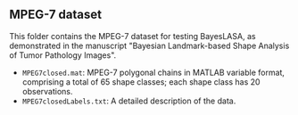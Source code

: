 ## MPEG-7 dataset

This folder contains the MPEG-7 dataset for testing BayesLASA, as demonstrated in the manuscript "Bayesian Landmark-based Shape Analysis of Tumor Pathology Images".

* `MPEG7closed.mat`: MPEG-7 polygonal chains in MATLAB variable format, comprising a total of 65 shape classes; each shape class has 20 observations.
* `MPEG7closedLabels.txt`: A detailed description of the data.